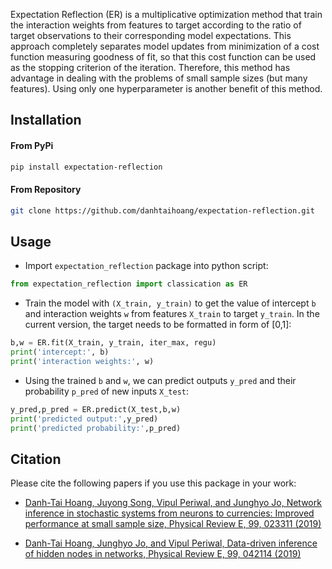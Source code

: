 Expectation Reflection (ER) is a multiplicative optimization method that train the interaction weights from features to target according to the ratio of target observations to their corresponding model expectations. This approach completely separates model updates from minimization of a cost function measuring goodness of fit, so that this cost function can be used as the stopping criterion of the iteration. Therefore, this method has advantage in dealing with the problems of small sample sizes (but many features). Using only one hyperparameter is another benefit of this method.

## Installation
#### From PyPi

```bash
pip install expectation-reflection
```

#### From Repository

```bash
git clone https://github.com/danhtaihoang/expectation-reflection.git
```

## Usage
* Import `expectation_reflection` package into python script:
```python
from expectation_reflection import classication as ER
```

* Train the model with `(X_train, y_train)` to get the value of intercept `b` and interaction weights `w` from features `X_train` to target `y_train`. In the current version, the target needs to be formatted in form of [0,1]:
```python
b,w = ER.fit(X_train, y_train, iter_max, regu)
print('intercept:', b)
print('interaction weights:', w)
```

* Using the trained `b` and `w`, we can predict outputs `y_pred` and their probability `p_pred` of new inputs `X_test`:
```python
y_pred,p_pred = ER.predict(X_test,b,w)
print('predicted output:',y_pred)
print('predicted probability:',p_pred)
```

## Citation

Please cite the following papers if you use this package in your work:

* [Danh-Tai Hoang, Juyong Song, Vipul Periwal, and Junghyo Jo, Network inference in stochastic systems from neurons to currencies: Improved performance at small sample size, Physical Review E, 99, 023311 (2019)](https://journals.aps.org/pre/abstract/10.1103/PhysRevE.99.023311)

* [Danh-Tai Hoang, Junghyo Jo, and Vipul Periwal, Data-driven inference of hidden nodes in networks, Physical Review E, 99, 042114 (2019)](https://journals.aps.org/pre/abstract/10.1103/PhysRevE.99.042114)
